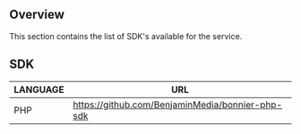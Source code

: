 ## Overview
This section contains the list of SDK's available for the service.

## SDK

|LANGUAGE|URL|
|---|---|
|PHP|https://github.com/BenjaminMedia/bonnier-php-sdk|